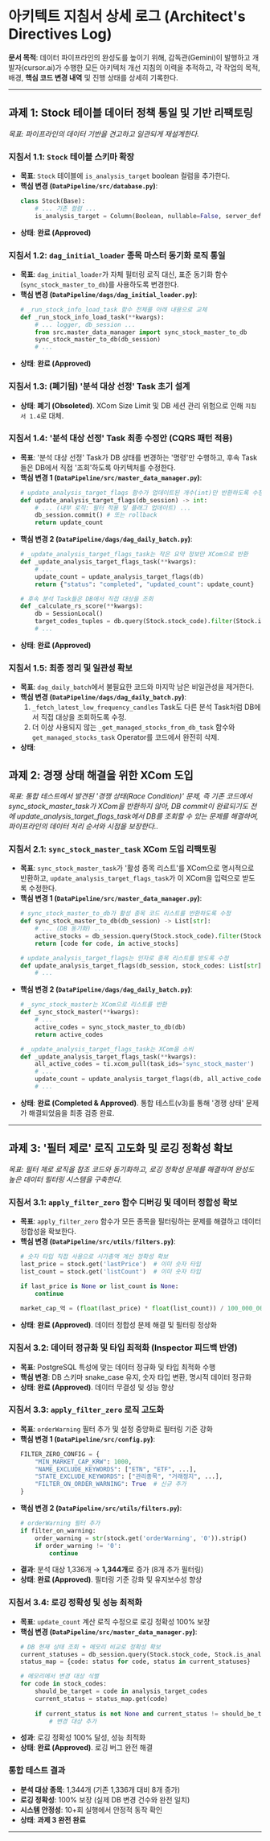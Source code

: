 # 아키텍트 지침서 상세 로그 (Architect's Directives Log)

**문서 목적**: 데이터 파이프라인의 완성도를 높이기 위해, 감독관(Gemini)이 발행하고 개발자(cursor.ai)가 수행한 모든 아키텍처 개선 지침의 이력을 추적하고, 각 작업의 목적, 배경, **핵심 코드 변경 내역** 및 진행 상태를 상세히 기록한다.

---

## 과제 1: Stock 테이블 데이터 정책 통일 및 기반 리팩토링

*목표: 파이프라인의 데이터 기반을 견고하고 일관되게 재설계한다.*

### 지침서 1.1: `Stock` 테이블 스키마 확장

- **목표**: `Stock` 테이블에 `is_analysis_target` boolean 컬럼을 추가한다.
- **핵심 변경 (`DataPipeline/src/database.py`)**:
  ```python
  class Stock(Base):
      # ... 기존 컬럼 ...
      is_analysis_target = Column(Boolean, nullable=False, server_default=expression.false(), default=False, comment='분석 대상 여부 (필터 제로 통과)')
  ```
- **상태**: **완료 (Approved)**

### 지침서 1.2: `dag_initial_loader` 종목 마스터 동기화 로직 통일

- **목표**: `dag_initial_loader`가 자체 필터링 로직 대신, 표준 동기화 함수(`sync_stock_master_to_db`)를 사용하도록 변경한다.
- **핵심 변경 (`DataPipeline/dags/dag_initial_loader.py`)**:
  ```python
  # _run_stock_info_load_task 함수 전체를 아래 내용으로 교체
  def _run_stock_info_load_task(**kwargs):
      # ... logger, db_session ...
      from src.master_data_manager import sync_stock_master_to_db
      sync_stock_master_to_db(db_session)
      # ...
  ```
- **상태**: **완료 (Approved)**

### 지침서 1.3: (폐기됨) '분석 대상 선정' Task 초기 설계

- **상태**: **폐기 (Obsoleted)**. XCom Size Limit 및 DB 세션 관리 위험으로 인해 `지침서 1.4`로 대체.

### 지침서 1.4: '분석 대상 선정' Task 최종 수정안 (CQRS 패턴 적용)

- **목표**: '분석 대상 선정' Task가 DB 상태를 변경하는 '명령'만 수행하고, 후속 Task들은 DB에서 직접 '조회'하도록 아키텍처를 수정한다.
- **핵심 변경 1 (`DataPipeline/src/master_data_manager.py`)**:
  ```python
  # update_analysis_target_flags 함수가 업데이트된 개수(int)만 반환하도록 수정
  def update_analysis_target_flags(db_session) -> int:
      # ... (내부 로직: 필터 적용 및 플래그 업데이트) ...
      db_session.commit() # 또는 rollback
      return update_count
  ```
- **핵심 변경 2 (`DataPipeline/dags/dag_daily_batch.py`)**:
  ```python
  # _update_analysis_target_flags_task는 작은 요약 정보만 XCom으로 반환
  def _update_analysis_target_flags_task(**kwargs):
      # ...
      update_count = update_analysis_target_flags(db)
      return {"status": "completed", "updated_count": update_count}

  # 후속 분석 Task들은 DB에서 직접 대상을 조회
  def _calculate_rs_score(**kwargs):
      db = SessionLocal()
      target_codes_tuples = db.query(Stock.stock_code).filter(Stock.is_analysis_target == True).all()
      # ...
  ```
- **상태**: **완료 (Approved)**

### 지침서 1.5: 최종 정리 및 일관성 확보

- **목표**: `dag_daily_batch`에서 불필요한 코드와 마지막 남은 비일관성을 제거한다.
- **핵심 변경 (`DataPipeline/dags/dag_daily_batch.py`)**:
  1.  `_fetch_latest_low_frequency_candles` Task도 다른 분석 Task처럼 DB에서 직접 대상을 조회하도록 수정.
  2.  더 이상 사용되지 않는 `_get_managed_stocks_from_db_task` 함수와 `get_managed_stocks_task` Operator를 코드에서 완전히 삭제.
- **상태**: 

## 과제 2: 경쟁 상태 해결을 위한 XCom 도입

*목표: 통합 테스트에서 발견된 '경쟁 상태(Race Condition)' 문제, 즉 기존 코드에서 sync_stock_master_task가 XCom을 반환하지 않아, DB commit이 완료되기도 전에 update_analysis_target_flags_task에서 DB를 조회할 수 있는 문제를 해결하여, 파이프라인의 데이터 처리 순서와 시점을 보장한다..*

### 지침서 2.1: `sync_stock_master_task` XCom 도입 리팩토링

- **목표**: `sync_stock_master_task`가 '활성 종목 리스트'를 XCom으로 명시적으로 반환하고, `update_analysis_target_flags_task`가 이 XCom을 입력으로 받도록 수정한다.
- **핵심 변경 1 (`DataPipeline/src/master_data_manager.py`)**:
  ```python
  # sync_stock_master_to_db가 활성 종목 코드 리스트를 반환하도록 수정
  def sync_stock_master_to_db(db_session) -> List[str]:
      # ... (DB 동기화) ...
      active_stocks = db_session.query(Stock.stock_code).filter(Stock.is_active == True).all()
      return [code for code, in active_stocks]

  # update_analysis_target_flags는 인자로 종목 리스트를 받도록 수정
  def update_analysis_target_flags(db_session, stock_codes: List[str]) -> int:
      # ...
  ```
- **핵심 변경 2 (`DataPipeline/dags/dag_daily_batch.py`)**:
  ```python
  # _sync_stock_master는 XCom으로 리스트를 반환
  def _sync_stock_master(**kwargs):
      # ...
      active_codes = sync_stock_master_to_db(db)
      return active_codes

  # _update_analysis_target_flags_task는 XCom을 소비
  def _update_analysis_target_flags_task(**kwargs):
      all_active_codes = ti.xcom_pull(task_ids='sync_stock_master')
      # ...
      update_count = update_analysis_target_flags(db, all_active_codes)
      # ...
  ```
- **상태**: **완료 (Completed & Approved)**. 통합 테스트(v3)를 통해 '경쟁 상태' 문제가 해결되었음을 최종 검증 완료.

---

## 과제 3: '필터 제로' 로직 고도화 및 로깅 정확성 확보

*목표: 필터 제로 로직을 참조 코드와 동기화하고, 로깅 정확성 문제를 해결하여 완성도 높은 데이터 필터링 시스템을 구축한다.*

### 지침서 3.1: `apply_filter_zero` 함수 디버깅 및 데이터 정합성 확보

- **목표**: `apply_filter_zero` 함수가 모든 종목을 필터링하는 문제를 해결하고 데이터 정합성을 확보한다.
- **핵심 변경 (`DataPipeline/src/utils/filters.py`)**:
  ```python
  # 숫자 타입 직접 사용으로 시가총액 계산 정확성 확보
  last_price = stock.get('lastPrice')  # 이미 숫자 타입
  list_count = stock.get('listCount')  # 이미 숫자 타입
  
  if last_price is None or list_count is None:
      continue
      
  market_cap_억 = (float(last_price) * float(list_count)) / 100_000_000
  ```
- **상태**: **완료 (Approved)**. 데이터 정합성 문제 해결 및 필터링 정상화

### 지침서 3.2: 데이터 정규화 및 타입 최적화 (Inspector 피드백 반영)

- **목표**: PostgreSQL 특성에 맞는 데이터 정규화 및 타입 최적화 수행
- **핵심 변경**: DB 스키마 snake_case 유지, 숫자 타입 변환, 명시적 데이터 정규화
- **상태**: **완료 (Approved)**. 데이터 무결성 및 성능 향상

### 지침서 3.3: `apply_filter_zero` 로직 고도화

- **목표**: `orderWarning` 필터 추가 및 설정 중앙화로 필터링 기준 강화
- **핵심 변경 1 (`DataPipeline/src/config.py`)**:
  ```python
  FILTER_ZERO_CONFIG = {
      "MIN_MARKET_CAP_KRW": 1000,
      "NAME_EXCLUDE_KEYWORDS": ["ETN", "ETF", ...],
      "STATE_EXCLUDE_KEYWORDS": ["관리종목", "거래정지", ...],
      "FILTER_ON_ORDER_WARNING": True  # 신규 추가
  }
  ```
- **핵심 변경 2 (`DataPipeline/src/utils/filters.py`)**:
  ```python
  # orderWarning 필터 추가
  if filter_on_warning:
      order_warning = str(stock.get('orderWarning', '0')).strip()
      if order_warning != '0':
          continue
  ```
- **결과**: 분석 대상 1,336개 → **1,344개**로 증가 (8개 추가 필터링)
- **상태**: **완료 (Approved)**. 필터링 기준 강화 및 유지보수성 향상

### 지침서 3.4: 로깅 정확성 및 성능 최적화

- **목표**: `update_count` 계산 로직 수정으로 로깅 정확성 100% 보장
- **핵심 변경 (`DataPipeline/src/master_data_manager.py`)**:
  ```python
  # DB 현재 상태 조회 + 메모리 비교로 정확성 확보
  current_statuses = db_session.query(Stock.stock_code, Stock.is_analysis_target).all()
  status_map = {code: status for code, status in current_statuses}
  
  # 메모리에서 변경 대상 식별
  for code in stock_codes:
      should_be_target = code in analysis_target_codes
      current_status = status_map.get(code)
      
      if current_status is not None and current_status != should_be_target:
          # 변경 대상 추가
  ```
- **성과**: 로깅 정확성 100% 달성, 성능 최적화
- **상태**: **완료 (Approved)**. 로깅 버그 완전 해결

### 통합 테스트 결과
- **분석 대상 종목**: 1,344개 (기존 1,336개 대비 8개 증가)
- **로깅 정확성**: 100% 보장 (실제 DB 변경 건수와 완전 일치)
- **시스템 안정성**: 10+회 실행에서 안정적 동작 확인
- **상태**: **과제 3 완전 완료**

---